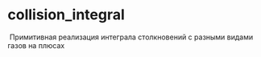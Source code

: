 # collision_integral
 Примитивная реализация интеграла столкновений с разными видами газов на плюсах
